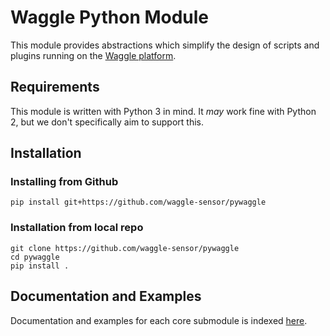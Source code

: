 # Waggle Python Module

This module provides abstractions which simplify the design of scripts and
plugins running on the [Waggle platform](https://github.com/waggle-sensor/waggle).

## Requirements

This module is written with Python 3 in mind. It _may_ work fine with Python 2,
but we don't specifically aim to support this.

## Installation

### Installing from Github

```
pip install git+https://github.com/waggle-sensor/pywaggle
```

### Installation from local repo

```
git clone https://github.com/waggle-sensor/pywaggle
cd pywaggle
pip install .
```

## Documentation and Examples

Documentation and examples for each core submodule is indexed
[here](https://github.com/waggle-sensor/pywaggle/blob/master/waggle).
